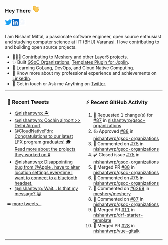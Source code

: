 ### Hey There <img src="./assets/wave.gif" width="25px">
<a href="http://urls.nishantwrp.com/github-to-twitter" target="_blank">
  <img align="left" alt="Nishant's Twitter" width="22px" src="./assets/twitter.svg" />
</a>
<a href="http://urls.nishantwrp.com/github-to-linkedin" target="_blank">
  <img align="left" alt="Nishant's LinkedIn" width="22px" src="./assets/linkedin.svg" />
</a>
<a href="http://urls.nishantwrp.com/github-to-site" target="_blank">
  <img align="left" alt="Nishant's Site" width="22px" src="./assets/globe.svg" />
</a>
<br /><br />

I am Nishant Mittal, a passionate software engineer, open source enthusiast and studying computer science at IIT (BHU) Varanasi. I love contributing to and building open source projects.

- 👨🏽‍💻 Contributing to [Meshery](https://meshery.io/) and other [Layer5](https://layer5.io/) projects.
- ✨ Built [GSoC Organizations](https://www.gsocorganizations.dev/), [Templates Plugin for Joplin](https://github.com/joplin/plugin-templates).
- 🌱 Learning GoLang, DevOps, and Cloud Native Computing.
- 🚀 Know more about my professional experience and achievements on [LinkedIn](http://urls.nishantwrp.com/github-to-linkedin).
- 💬 Get in touch or Ask me Anything on [Twitter](http://urls.nishantwrp.com/github-to-twitter).

<table><tr>
<td valign="top" width="50%">

### 📱 Recent Tweets
<!-- TWITTER:START -->
- [@nishantwrp: 🏝️](https://rss.app/articles/cb4e791f6f6d729c074351566bd3a7c508111d6e1136a1e9c3ec930d979628d4f61eb1492ac7df6ef3a06d7ddd170d9068d668e1c11a7e1683)
- [@nishantwrp: Cochin airport &gt;&gt; Delhi Airport](https://rss.app/articles/cb4e791f6f6d729c074351566bd3a7c508111d6e1136a1e9c3ec930d979628d4f61eb1492ac7df6ef3a36d74dc17089569d56ee5c61a731d8d)
- [@CloudNativeFdn: Congratulations to our latest LFX program graduates! 🎓 Read more about the projects they worked on ⬇️](https://rss.app/articles/cb4e791f6f6d729c074351566bd3a7c508111d6e3c33bdf4c6cc860e8c9062e1e611ea4f2d899a2db0bd6b7bdf14079b65dc69e7ca1679128a3bc36a83)
- [@nishantwrp: Disappointing bug from @Apple , have to alter location settings everytime I want to connect to a bluetooth headset.](https://rss.app/articles/cb4e791f6f6d729c074351566bd3a7c508111d6e1136a1e9c3ec930d979628d4f61eb1492ac7df6ef3a26e7ddf1d0c9766d76ae0c2177d148b)
- [@nishantwrp: Wait... Is that my message? 😛](https://rss.app/articles/cb4e791f6f6d729c074351566bd3a7c508111d6e1136a1e9c3ec930d979628d4f61eb1492ac7df6ef3a26b74da14099b62dc6de6c516791483)
<!-- TWITTER:END -->
➡️ [more tweets...](http://urls.nishantwrp.com/github-to-twitter)

</td>
<td valign="top" width="50%">

### ⚡ Recent GitHub Activity
<!--RECENT_ACTIVITY:start-->
1. 🔴 Requested 1 change(s) for [#87](https://github.com/nishantwrp/gsoc-organizations/pull/87#pullrequestreview-1225027090) in [nishantwrp/gsoc-organizations](https://github.com/nishantwrp/gsoc-organizations)
2. 👍 Approved [#88](https://github.com/nishantwrp/gsoc-organizations/pull/88#pullrequestreview-1223919204) in [nishantwrp/gsoc-organizations](https://github.com/nishantwrp/gsoc-organizations)
3. 💬 Commented on [#75](https://github.com/nishantwrp/gsoc-organizations/issues/75#issuecomment-1358874540) in [nishantwrp/gsoc-organizations](https://github.com/nishantwrp/gsoc-organizations)
4. ✔️ Closed issue [#75](https://github.com/nishantwrp/gsoc-organizations/issues/75) in [nishantwrp/gsoc-organizations](https://github.com/nishantwrp/gsoc-organizations)
5. 🎉 Merged PR [#88](https://github.com/nishantwrp/gsoc-organizations/pull/88) in [nishantwrp/gsoc-organizations](https://github.com/nishantwrp/gsoc-organizations)
6. 💬 Commented on [#75](https://github.com/nishantwrp/gsoc-organizations/issues/75#issuecomment-1358853259) in [nishantwrp/gsoc-organizations](https://github.com/nishantwrp/gsoc-organizations)
7. 💬 Commented on [#6269](https://github.com/meshery/meshery/issues/6269#issuecomment-1358036071) in [meshery/meshery](https://github.com/meshery/meshery)
8. 💬 Commented on [#87](https://github.com/nishantwrp/gsoc-organizations/pull/87#issuecomment-1347692695) in [nishantwrp/gsoc-organizations](https://github.com/nishantwrp/gsoc-organizations)
9. 🎉 Merged PR [#11](https://github.com/nishantwrp/drf-starter-template/pull/11) in [nishantwrp/drf-starter-template](https://github.com/nishantwrp/drf-starter-template)
10. 🎉 Merged PR [#28](https://github.com/nishantwrp/vue-gitalk/pull/28) in [nishantwrp/vue-gitalk](https://github.com/nishantwrp/vue-gitalk)
<!--RECENT_ACTIVITY:end-->

</td>
</tr></table>

